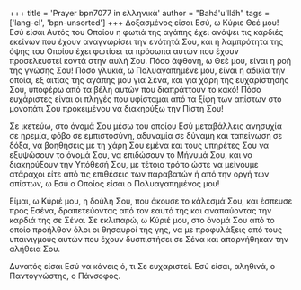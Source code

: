 +++
title = 'Prayer bpn7077 in ελληνικά'
author = "Bahá'u'lláh"
tags = ['lang-el', 'bpn-unsorted']
+++
∆οξασµένος είσαι Εσύ, ω Κύριε Θεέ µου! Εσύ είσαι Αυτός του Οποίου η φωτιά της αγάπης έχει ανάψει τις καρδιές εκείνων που έχουν αναγνωρίσει την ενότητά Σου, και η λαµπρότητα της όψης του Οποίου έχει φωτίσει τα πρόσωπα αυτών που έχουν προσελκυστεί κοντά στην αυλή Σου. Πόσο άφθονη, ω Θεέ µου, είναι η ροή της γνώσης Σου! Πόσο γλυκιά, ω Πολυαγαπηµένε µου, είναι η αδικία την οποία, εξ αιτίας της αγάπης µου για Σένα, και για χάρη της ευχαρίστησής Σου, υποφέρω από τα βέλη αυτών που διαπράττουν το κακό! Πόσο ευχάριστες είναι οι πληγές που υφίσταµαι από τα ξίφη των απίστων στο µονοπάτι Σου προκειµένου να διακηρύξω την Πίστη Σου!

Σε ικετεύω, στο όνοµά Σου µέσω του οποίου Εσύ µεταβάλλεις ανησυχία σε ηρεµία, φόβο σε εµπιστοσύνη, αδυναµία σε δύναµη και ταπείνωση σε δόξα, να βοηθήσεις µε τη χάρη Σου εµένα και τους υπηρέτες Σου να εξυψώσουν το όνοµά Σου, να επιδώσουν το Μήνυµά Σου, και να διακηρύξουν την Υπόθεσή Σου, µε τέτοιο τρόπο ώστε να µείνουµε ατάραχοι είτε από τις επιθέσεις των παραβατών ή από την οργή των απίστων, ω Εσύ ο Οποίος είσαι ο Πολυαγαπηµένος µου!

Είµαι, ω Κύριέ µου, η δούλη Σου, που άκουσε το κάλεσµά Σου, και έσπευσε προς Εσένα, δραπετεύοντας από τον εαυτό της και αναπαύοντας την καρδιά της σε Σένα. Σε εκλιπαρώ, ω Κύριέ µου, στο όνοµά Σου από το οποίο προήλθαν όλοι οι θησαυροί της γης, να µε προφυλάξεις από τους υπαινιγµούς αυτών που έχουν δυσπιστήσει σε Σένα και απαρνήθηκαν την αλήθεια Σου.

∆υνατός είσαι Εσύ να κάνεις ό, τι Σε ευχαριστεί. Εσύ είσαι, αληθινά, ο Παντογνώστης, ο Πάνσοφος.
